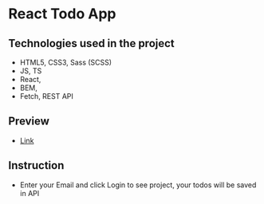 # React Todo App
## Technologies used in the project
- HTML5, CSS3, Sass (SCSS)
- JS, TS
- React, 
- BEM, 
- Fetch, REST API
## Preview
- [Link](https://sanyokmalyshev.github.io/Project-todo-app/)
## Instruction
- Enter your Email and click Login to see project, your todos will be saved in API

